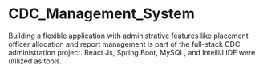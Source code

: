 # CDC_Management_System
 Building a flexible application with administrative features like placement officer allocation and report management is part of the full-stack CDC administration project.  React Js, Spring Boot, MySQL, and IntelliJ IDE were utilized as tools.
